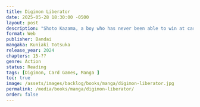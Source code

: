 ```yaml
---
title: Digimon Liberator
date: 2025-05-28 18:30:00 -0500
layout: post
description: "Shoto Kazama, a boy who has never been able to win at card games because of his habit of giving up on things easily, enters the immersive world of Digimon Liberator through the invitation of his childhood friend, Arisa Kinosaki. The game allows players to engage in highly realistic card battles. At first, Shoto is hesitant towards it, but through his engrossing encounters with the Digimon there, he becomes a fan of the game. Encounters with wild Digimon such as Pteromon and battles with NPCs who have gone rogue. These various happenings set the wheels of fate in motion for Shoto and his companions. This is a story about Digimon, and their world."
format: Web
publisher: Bandai
mangaka: Kuniaki Totsuka
release_year: 2024
chapters: 15-??
genre: Action
status: Reading
tags: [Digimon, Card Games, Manga ]
toc: true
image: /assets/images/backlog/books/manga/digimon-liberator.jpg
permalink: /media/books/manga/digimon-liberator/
order: false
---
```

